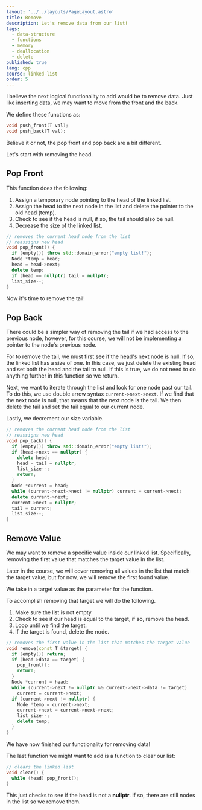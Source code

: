 ```yaml
---
layout: '../../layouts/PageLayout.astro'
title: Remove
description: Let's remove data from our list!
tags:
  - data-structure
  - functions
  - memory
  - deallocation
  - delete
published: true
lang: cpp
course: linked-list
order: 5
---
```


I believe the next logical functionality to add would be to remove data. Just like inserting data, we may want to move from the front and the back.

We define these functions as:

```cpp
void push_front(T val);
void push_back(T val);
```

Believe it or not, the pop front and pop back are a bit different.

Let's start with removing the head.

## Pop Front
This function does the following:
1. Assign a temporary node pointing to the head of the linked list.
2. Assign the head to the next node in the list and delete the pointer to the old head (temp).
3. Check to see if the head is null, if so, the tail should also be null.
3. Decrease the size of the linked list.

```cpp
// removes the current head node from the list
// reassigns new head
void pop_front() {
  if (empty()) throw std::domain_error("empty list!");
  Node *temp = head;
  head = head->next;
  delete temp;
  if (head == nullptr) tail = nullptr;
  list_size--;
}
```
Now it's time to remove the tail!

## Pop Back
There could be a simpler way of removing the tail if we had access to the previous node, however, for this course, we will not be implementing a pointer to the node's previous node.

For to remove the tail, we must first see if the head's next node is null. If so, the linked list has a size of one. In this case, we just delete the existing head and set both the head and the tail to null. If this is true, we do not need to do anything further in this function so we return.

Next, we want to iterate through the list and look for one node past our tail. To do this, we use double arrow syntax `current->next->next`. If we find that the next node is null, that means that the next node is the tail. We then delete the tail and set the tail equal to our current node.

Lastly, we decrement our size variable.

```cpp
// removes the current head node from the list
// reassigns new head
void pop_back() {
  if (empty()) throw std::domain_error("empty list!");
  if (head->next == nullptr) {
    delete head;
    head = tail = nullptr;
    list_size--;
    return;
  }
  Node *current = head;
  while (current->next->next != nullptr) current = current->next;
  delete current->next;
  current->next = nullptr;
  tail = current;
  list_size--;
}
```

## Remove Value
We may want to remove a specific value inside our linked list. Specifically, removing the first value that matches the target value in the list.

Later in the course, we will cover removing all values in the list that match the target value, but for now, we will remove the first found value.

We take in a target value as the parameter for the function.

To accomplish removing that target we will do the following.
1. Make sure the list is not empty
2. Check to see if our head is equal to the target, if so, remove the head.
3. Loop until we find the target.
4. If the target is found, delete the node.
```cpp
// removes the first value in the list that matches the target value
void remove(const T &target) {
  if (empty()) return;
  if (head->data == target) {
    pop_front();
    return;
  }
  Node *current = head;
  while (current->next != nullptr && current->next->data != target)
    current = current->next;
  if (current->next != nullptr) {
    Node *temp = current->next;
    current->next = current->next->next;
    list_size--;
    delete temp;
  }
}
```

We have now finished our functionality for removing data!

The last function we might want to add is a function to clear our list:

```cpp
// clears the linked list
void clear() {
  while (head) pop_front();
}
```

This just checks to see if the head is not a **nullptr**. If so, there are still nodes in the list so we remove them.

